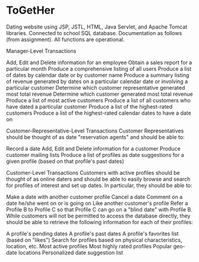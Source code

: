 # ToGetHer
Dating website using JSP, JSTL, HTML, Java Servlet, and Apache Tomcat libraries. Connected to school SQL database. 
Documentation as follows (from assignment). All functions are operational.

Manager-Level Transactions

  Add, Edit and Delete information for an employee
  Obtain a sales report for a particular month
  Produce a comprehensive listing of all users
  Produce a list of dates by calendar date or by customer name
  Produce a summary listing of revenue generated by dates on a particular calendar date or involving a particular customer
  Determine which customer representative generated most total revenue
  Determine which customer generated most total revenue
  Produce a list of most active customers
  Produce a list of all customers who have dated a particular customer
  Produce a list of the highest-rated customers
  Produce a list of the highest-rated calendar dates to have a date on

Customer-Representative-Level Transactions
  Customer Representatives should be thought of as date "reservation agents" and should be able to:

  Record a date
  Add, Edit and Delete information for a customer
  Produce customer mailing lists
  Produce a list of profiles as date suggestions for a given profile (based on that profile's past dates)

Customer-Level Transactions
  Customers with active profiles should be thought of as online daters and should be able to easily browse and search for profiles of interest and set up dates. In particular, they should be able to:

  Make a date with another customer profile
  Cancel a date
  Comment on a date he/she went on or is going on
  Like another customer's profile
  Refer a Profile B to Profile C so that Profile C can go on a "blind date" with Profile B.
  While customers will not be permitted to access the database directly, they should be able to retrieve the following information for each of their profiles:

  A profile's pending dates
  A profile's past dates
  A profile's favorites list (based on "likes")
  Search for profiles based on physical characteristics, location, etc.
  Most active profiles
  Most highly rated profiles
  Popular geo-date locations
  Personalized date suggestion list
